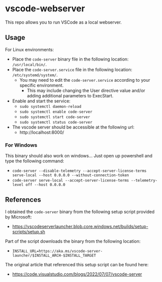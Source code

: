 # vscode-webserver

This repo allows you to run VSCode as a local webserver.

## Usage

For Linux environments:

- Place the `code-server` binary file in the following location: `/usr/local/bin/`.
- Place the `code-server.service` file in the following location: `/etc/systemd/system/`.
  - You may need to edit the `code-server.service` according to your specific environment.
    - This may include changing the User directive value and/or adding additional parameters to ExecStart.
- Enable and start the service:
  - `sudo systemctl daemon-reload`
  - `sudo systemctl enable code-server`
  - `sudo systemctl start code-server`
  - `sudo systemctl status code-server`
- The vscode server should be accessible at the following url:
  - http://localhost:8000/

### For Windows 

This binary should also work on windows... Just open up powershell and type the following command:

- `code-server --disable-telemetry --accept-server-license-terms serve-local --host 0.0.0.0 --without-connection-token`
- `code-server serve-local --accept-server-license-terms --telemetry-level off --host 0.0.0.0`
  
## References

I obtained the `code-server` binary from the following setup script provided by Microsoft:

- https://vscodeserverlauncher.blob.core.windows.net/builds/setup-scripts/setup.sh

Part of the script downloads the binary from the following location:

- `INSTALL_URL=https://aka.ms/vscode-server-launcher/$INSTALL_ARCH-$INSTALL_TARGET`

The original article that referenced this setup script can be found here:

- https://code.visualstudio.com/blogs/2022/07/07/vscode-server
